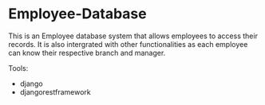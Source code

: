 # Employee-Database

This is an Employee database system that allows employees to access their records. It is also intergrated with other functionalities as each employee can know their respective branch and manager.

Tools:
- django
- djangorestframework
